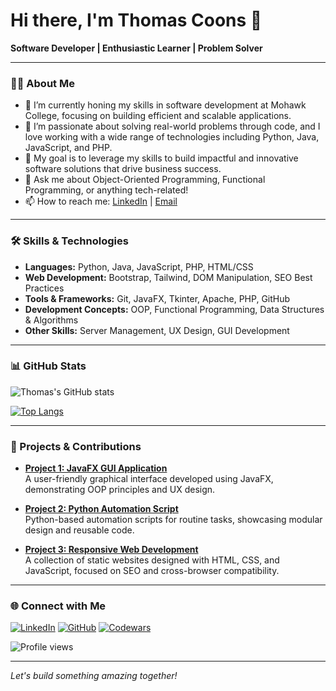# Hi there, I'm Thomas Coons 👋

**Software Developer | Enthusiastic Learner | Problem Solver**

---

### 👨‍💻 About Me

- 🌱 I’m currently honing my skills in software development at Mohawk College, focusing on building efficient and scalable applications.
- 🔭 I’m passionate about solving real-world problems through code, and I love working with a wide range of technologies including Python, Java, JavaScript, and PHP.
- 🎯 My goal is to leverage my skills to build impactful and innovative software solutions that drive business success.
- 💬 Ask me about Object-Oriented Programming, Functional Programming, or anything tech-related!
- 📫 How to reach me: [LinkedIn](https://linkedin.com/in/tom-coons-b372952a5/) | [Email](mailto:tomcoons1413@gmail.com)

---

### 🛠️ Skills & Technologies

- **Languages:** Python, Java, JavaScript, PHP, HTML/CSS
- **Web Development:** Bootstrap, Tailwind, DOM Manipulation, SEO Best Practices
- **Tools & Frameworks:** Git, JavaFX, Tkinter, Apache, PHP, GitHub
- **Development Concepts:** OOP, Functional Programming, Data Structures & Algorithms
- **Other Skills:** Server Management, UX Design, GUI Development

---

### 📊 GitHub Stats

![Thomas's GitHub stats](https://github-readme-stats.vercel.app/api?username=tcoons1413&show_icons=true&theme=radical)

[![Top Langs](https://github-readme-stats.vercel.app/api/top-langs/?username=tcoons1413&layout=compact)](https://github.com/tcoons1413/github-readme-stats)

---

### 🚀 Projects & Contributions

- **[Project 1: JavaFX GUI Application](https://github.com/tcoons1413/JavaFX-GUI)**  
  A user-friendly graphical interface developed using JavaFX, demonstrating OOP principles and UX design.

- **[Project 2: Python Automation Script](https://github.com/tcoons1413/Python-Automation)**  
  Python-based automation scripts for routine tasks, showcasing modular design and reusable code.

- **[Project 3: Responsive Web Development](https://github.com/tcoons1413/Responsive-Web-Dev)**  
  A collection of static websites designed with HTML, CSS, and JavaScript, focused on SEO and cross-browser compatibility.

---

### 🌐 Connect with Me

[![LinkedIn](https://img.shields.io/badge/LinkedIn-Profile-blue?style=flat&logo=linkedin)](https://linkedin.com/in/tom-coons-b372952a5/)
[![GitHub](https://img.shields.io/badge/GitHub-Profile-lightgrey?style=flat&logo=github)](https://github.com/tcoons1413)
[![Codewars](https://img.shields.io/badge/Codewars-Profile-red?style=flat&logo=codewars)](https://codewars.com/users/tcoons1413)

![Profile views](https://komarev.com/ghpvc/?username=tcoons1413&style=flat-square&color=blue)

---

*Let's build something amazing together!*
